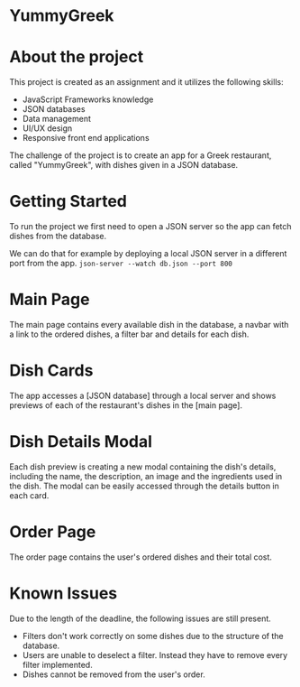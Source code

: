 # YummyGreek

# About the project
This project is created as an assignment and it utilizes the following skills:
- JavaScript Frameworks knowledge
- JSON databases
- Data management
- UI/UX design
- Responsive front end applications

The challenge of the project is to create an app for a Greek restaurant, called "YummyGreek", with dishes given in a JSON database. 

# Getting Started
To run the project we first need to open a JSON server so the app can fetch dishes from the database.

We can do that for example by deploying a local JSON server in a different port from the app.
`json-server --watch db.json --port 800`

# Main Page
The main page contains every available dish in the database, a navbar with a link to the ordered dishes, a filter bar and details for each dish.

# Dish Cards
The app accesses a [JSON database] through a local server and shows previews of each of the restaurant's dishes in the [main page].

# Dish Details Modal
Each dish preview is creating a new modal containing the dish's details, including the name, the description, an image and the ingredients used in the dish. The modal can be easily accessed through the details button in each card.

# Order Page
The order page contains the user's ordered dishes and their total cost.

# Known Issues
Due to the length of the deadline, the following issues are still present.

- Filters don't work correctly on some dishes due to the structure of the database.
- Users are unable to deselect a filter. Instead they have to remove every filter implemented.
- Dishes cannot be removed from the user's order.